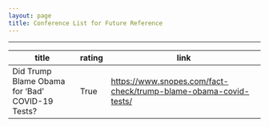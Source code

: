 ```yaml
---
layout: page
title: Conference List for Future Reference
---
```


--------

| title                                           | rating | link                                                             |
| ----------------------------------------------- | ------ | ---------------------------------------------------------------- |
| Did Trump Blame Obama for ‘Bad’ COVID-19 Tests? | True   | https://www.snopes.com/fact-check/trump-blame-obama-covid-tests/ |

